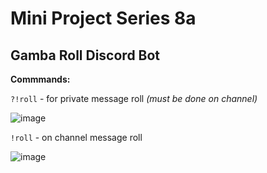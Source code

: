 # Mini Project Series 8a
## Gamba Roll Discord Bot

**Commmands:**

`?!roll` - for private message roll *(must be done on channel)*

![image](https://github.com/TakoTatsuOji/gamba-roll-bot/assets/67666864/9d0d67a1-3385-45a2-8e2c-df5ac445c81b)

`!roll` - on channel message roll

![image](https://github.com/TakoTatsuOji/gamba-roll-bot/assets/67666864/a89996c7-a831-488e-b96d-9beeaf5a6d1a)


